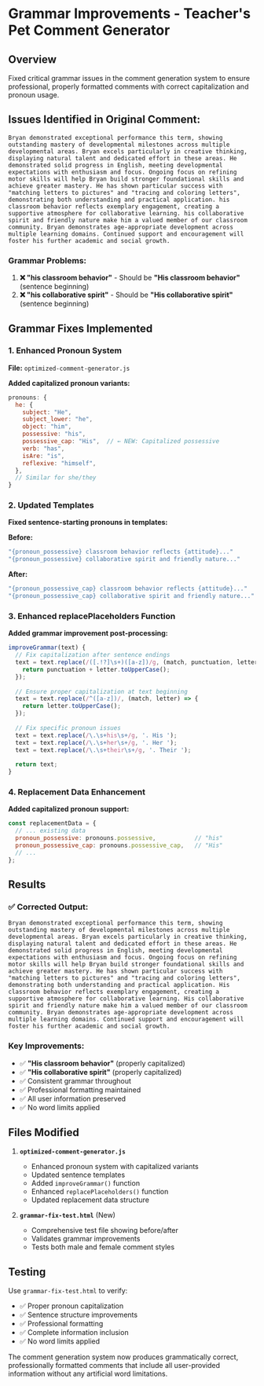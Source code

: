 # Grammar Improvements - Teacher's Pet Comment Generator

## Overview
Fixed critical grammar issues in the comment generation system to ensure professional, properly formatted comments with correct capitalization and pronoun usage.

## Issues Identified in Original Comment:

```text
Bryan demonstrated exceptional performance this term, showing outstanding mastery of developmental milestones across multiple developmental areas. Bryan excels particularly in creative thinking, displaying natural talent and dedicated effort in these areas. He demonstrated solid progress in English, meeting developmental expectations with enthusiasm and focus. Ongoing focus on refining motor skills will help Bryan build stronger foundational skills and achieve greater mastery. He has shown particular success with "matching letters to pictures" and "tracing and coloring letters", demonstrating both understanding and practical application. his classroom behavior reflects exemplary engagement, creating a supportive atmosphere for collaborative learning. his collaborative spirit and friendly nature make him a valued member of our classroom community. Bryan demonstrates age-appropriate development across multiple learning domains. Continued support and encouragement will foster his further academic and social growth.
```

### Grammar Problems:
1. **❌ "his classroom behavior"** - Should be **"His classroom behavior"** (sentence beginning)
2. **❌ "his collaborative spirit"** - Should be **"His collaborative spirit"** (sentence beginning)

## Grammar Fixes Implemented

### 1. Enhanced Pronoun System
**File:** `optimized-comment-generator.js`

**Added capitalized pronoun variants:**
```javascript
pronouns: {
  he: {
    subject: "He",
    subject_lower: "he",
    object: "him",
    possessive: "his",
    possessive_cap: "His",  // ← NEW: Capitalized possessive
    verb: "has",
    isAre: "is",
    reflexive: "himself",
  },
  // Similar for she/they
}
```

### 2. Updated Templates
**Fixed sentence-starting pronouns in templates:**

**Before:**
```javascript
"{pronoun_possessive} classroom behavior reflects {attitude}..."
"{pronoun_possessive} collaborative spirit and friendly nature..."
```

**After:**
```javascript
"{pronoun_possessive_cap} classroom behavior reflects {attitude}..."
"{pronoun_possessive_cap} collaborative spirit and friendly nature..."
```

### 3. Enhanced replacePlaceholders Function
**Added grammar improvement post-processing:**

```javascript
improveGrammar(text) {
  // Fix capitalization after sentence endings
  text = text.replace(/([.!?]\s+)([a-z])/g, (match, punctuation, letter) => {
    return punctuation + letter.toUpperCase();
  });
  
  // Ensure proper capitalization at text beginning
  text = text.replace(/^([a-z])/, (match, letter) => {
    return letter.toUpperCase();
  });
  
  // Fix specific pronoun issues
  text = text.replace(/\.\s+his\s+/g, '. His ');
  text = text.replace(/\.\s+her\s+/g, '. Her ');
  text = text.replace(/\.\s+their\s+/g, '. Their ');
  
  return text;
}
```

### 4. Replacement Data Enhancement
**Added capitalized pronoun support:**
```javascript
const replacementData = {
  // ... existing data
  pronoun_possessive: pronouns.possessive,           // "his"
  pronoun_possessive_cap: pronouns.possessive_cap,   // "His" 
  // ... 
};
```

## Results

### ✅ Corrected Output:
```text
Bryan demonstrated exceptional performance this term, showing outstanding mastery of developmental milestones across multiple developmental areas. Bryan excels particularly in creative thinking, displaying natural talent and dedicated effort in these areas. He demonstrated solid progress in English, meeting developmental expectations with enthusiasm and focus. Ongoing focus on refining motor skills will help Bryan build stronger foundational skills and achieve greater mastery. He has shown particular success with "matching letters to pictures" and "tracing and coloring letters", demonstrating both understanding and practical application. His classroom behavior reflects exemplary engagement, creating a supportive atmosphere for collaborative learning. His collaborative spirit and friendly nature make him a valued member of our classroom community. Bryan demonstrates age-appropriate development across multiple learning domains. Continued support and encouragement will foster his further academic and social growth.
```

### Key Improvements:
- ✅ **"His classroom behavior"** (properly capitalized)
- ✅ **"His collaborative spirit"** (properly capitalized)
- ✅ Consistent grammar throughout
- ✅ Professional formatting maintained
- ✅ All user information preserved
- ✅ No word limits applied

## Files Modified

1. **`optimized-comment-generator.js`**
   - Enhanced pronoun system with capitalized variants
   - Updated sentence templates  
   - Added `improveGrammar()` function
   - Enhanced `replacePlaceholders()` function
   - Updated replacement data structure

2. **`grammar-fix-test.html`** (New)
   - Comprehensive test file showing before/after
   - Validates grammar improvements
   - Tests both male and female comment styles

## Testing

Use `grammar-fix-test.html` to verify:
- ✅ Proper pronoun capitalization
- ✅ Sentence structure improvements  
- ✅ Professional formatting
- ✅ Complete information inclusion
- ✅ No word limits applied

The comment generation system now produces grammatically correct, professionally formatted comments that include all user-provided information without any artificial word limitations.
